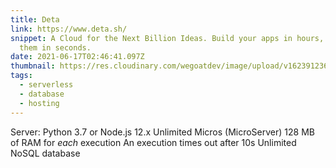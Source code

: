 ```yaml
---
title: Deta
link: https://www.deta.sh/
snippet: A Cloud for the Next Billion Ideas. Build your apps in hours, deploy
  them in seconds.
date: 2021-06-17T02:46:41.097Z
thumbnail: https://res.cloudinary.com/wegoatdev/image/upload/v1623912368/freestuffdev/stuff/Screen_Shot_2021-06-17_at_10.47.53_AM-removebg-preview.png
tags:
  - serverless
  - database
  - hosting
---
```

Server: Python 3.7 or Node.js 12.x
Unlimited Micros (MicroServer)
128 MB of RAM for *each* execution
An execution times out after 10s
Unlimited NoSQL database